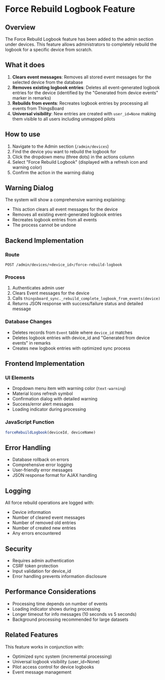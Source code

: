 # Force Rebuild Logbook Feature

## Overview

The Force Rebuild Logbook feature has been added to the admin section under devices. This feature allows administrators to completely rebuild the logbook for a specific device from scratch.

## What it does

1. **Clears event messages**: Removes all stored event messages for the selected device from the database
2. **Removes existing logbook entries**: Deletes all event-generated logbook entries for the device (identified by the "Generated from device events" marker in remarks)
3. **Rebuilds from events**: Recreates logbook entries by processing all events from ThingsBoard
4. **Universal visibility**: New entries are created with `user_id=None` making them visible to all users including unmapped pilots

## How to use

1. Navigate to the Admin section (`/admin/devices`)
2. Find the device you want to rebuild the logbook for
3. Click the dropdown menu (three dots) in the actions column
4. Select "Force Rebuild Logbook" (displayed with a refresh icon and warning color)
5. Confirm the action in the warning dialog

## Warning Dialog

The system will show a comprehensive warning explaining:
- This action clears all event messages for the device
- Removes all existing event-generated logbook entries  
- Recreates logbook entries from all events
- The process cannot be undone

## Backend Implementation

### Route
```
POST /admin/devices/<device_id>/force-rebuild-logbook
```

### Process
1. Authenticates admin user
2. Clears Event messages for the device
3. Calls `thingsboard_sync._rebuild_complete_logbook_from_events(device)`
4. Returns JSON response with success/failure status and detailed message

### Database Changes
- Deletes records from `Event` table where `device_id` matches
- Deletes logbook entries with device_id and "Generated from device events" in remarks
- Creates new logbook entries with optimized sync process

## Frontend Implementation

### UI Elements
- Dropdown menu item with warning color (`text-warning`)
- Material Icons refresh symbol
- Confirmation dialog with detailed warning
- Success/error alert messages
- Loading indicator during processing

### JavaScript Function
```javascript
forceRebuildLogbook(deviceId, deviceName)
```

## Error Handling

- Database rollback on errors
- Comprehensive error logging
- User-friendly error messages
- JSON response format for AJAX handling

## Logging

All force rebuild operations are logged with:
- Device information
- Number of cleared event messages
- Number of removed old entries
- Number of created new entries
- Any errors encountered

## Security

- Requires admin authentication
- CSRF token protection
- Input validation for device_id
- Error handling prevents information disclosure

## Performance Considerations

- Processing time depends on number of events
- Loading indicator shows during processing
- Longer timeout for info messages (10 seconds vs 5 seconds)
- Background processing recommended for large datasets

## Related Features

This feature works in conjunction with:
- Optimized sync system (incremental processing)
- Universal logbook visibility (user_id=None)
- Pilot access control for device logbooks
- Event message management
